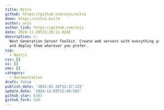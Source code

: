 ```yaml
---
title: Nitro
github: https://github.com/unjs/nitro
demo: https://nitro.build
author: unjs
author_link: https://github.com/unjs
date: 2024-11-28T21:20:11.824Z
description: >-
  Next Generation Server Toolkit. Create web servers with everything you need
  and deploy them wherever you prefer.
ssg:
  - Nuxtjs
css: []
ui: []
cms: []
category:
  - Documentation
draft: false
publish_date: '2022-01-26T12:37:12Z'
update_date: '2024-12-03T12:40:58Z'
github_star: 6347
github_fork: 526
---
```

